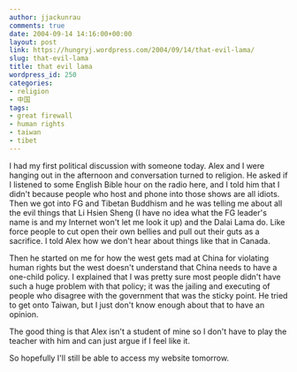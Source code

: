 ```yaml
---
author: jjackunrau
comments: true
date: 2004-09-14 14:16:00+00:00
layout: post
link: https://hungryj.wordpress.com/2004/09/14/that-evil-lama/
slug: that-evil-lama
title: that evil lama
wordpress_id: 250
categories:
- religion
- 中国
tags:
- great firewall
- human rights
- taiwan
- tibet
---
```


I had my first political discussion with someone today.  Alex and I were hanging out in the afternoon and conversation turned to religion.  He asked if I listened to some English Bible hour on the radio here, and I told him that I didn't because people who host and phone into those shows are all idiots.  Then we got into FG and Tibetan Buddhism and he was telling me about all the evil things that Li Hsien Sheng (I have no idea what the FG leader's name is and my Internet won't let me look it up) and the Dalai Lama do.  Like force people to cut open their own bellies and pull out their guts as a sacrifice.  I told Alex how we don't hear about things like that in Canada.

Then he started on me for how the west gets mad at China for violating human rights but the west doesn't understand that China needs to have a one-child policy.  I explained that I was pretty sure most people didn't have such a huge problem with that policy; it was the jailing and executing of people who disagree with the government that was the sticky point.  He tried to get onto Taiwan, but I just don't know enough about that to have an opinion.

The good thing is that Alex isn't a student of mine so I don't have to play the teacher with him and can just argue if I feel like it.

So hopefully I'll still be able to access my website tomorrow.
